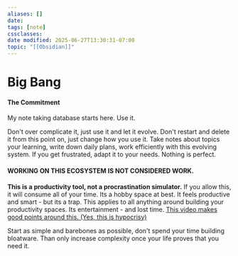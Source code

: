 ```yaml
---
aliases: []
date: 
tags: [note]
cssclasses: 
date modified: 2025-06-27T13:30:31-07:00
topic: "[[Obsidian]]"
---
```


# Big Bang
#### The Commitment
My note taking database starts here. Use it.

Don't over complicate it, just use it and let it evolve. Don't restart and delete it from this point on, just change how you use it. Take notes about topics your learning, write down daily plans, work efficiently with this evolving system. If you get frustrated, adapt it to your needs. Nothing is perfect.

#### WORKING ON THIS ECOSYSTEM IS NOT CONSIDERED WORK.
**This is a productivity tool, not a procrastination simulator.** 
If you allow this, it will consume all of your time. Its a hobby space at best. It feels productive and smart - but its a trap. This applies to all anything around building your productivity spaces. Its entertainment - and lost time. [This video makes good points around this. (Yes, this is hypocrisy)](https://youtu.be/DRBXGOr6faU?si=vVaU9Zw6MEwjtbT9)

Start as simple and barebones as possible, don't spend your time building bloatware. Than only increase complexity once your life proves that you need it.
